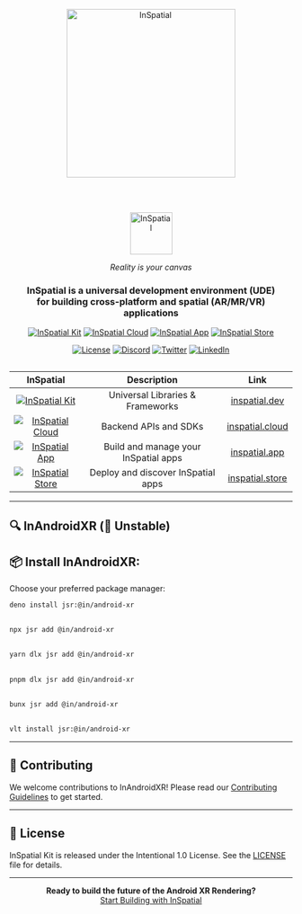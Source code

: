 <div align="center">
    <a href="https://inspatial.io" target="_blank">
    <p align="center">
    <picture>
    <source media="(prefers-color-scheme: light)" srcset="https://inspatial-storage.s3.eu-west-2.amazonaws.com/media/icon-brutal-dark.svg">
      <source media="(prefers-color-scheme: dark)" srcset="https://inspatial-storage.s3.eu-west-2.amazonaws.com/media/icon-brutal-light.svg">
        <img src="https://inspatial-storage.s3.eu-west-2.amazonaws.com/media/icon-brutal-dark.svg" alt="InSpatial" width="300">
    </picture>
</p>
   </a>

   <br>
   <br>

<p align="center">
  <a href="https://inspatial.io" target="_blank">
    <picture>
        <source media="(prefers-color-scheme: light)" srcset="https://inspatial-storage.s3.eu-west-2.amazonaws.com/media/logo-dark.svg">
        <source media="(prefers-color-scheme: dark)" srcset="https://inspatial-storage.s3.eu-west-2.amazonaws.com/media/logo-light.svg">
        <img src="https://inspatial-storage.s3.eu-west-2.amazonaws.com/media/logo-dark.svg" height="75" alt="InSpatial">
    </picture>
    </a>
</p>

_Reality is your canvas_

  <h3 align="center">
    InSpatial is a universal development environment (UDE) <br> for building cross-platform and spatial (AR/MR/VR) applications
  </h3>

[![InSpatial Kit](https://inspatial-storage.s3.eu-west-2.amazonaws.com/media/dev-badge.svg)](https://www.inspatial.dev)
[![InSpatial Cloud](https://inspatial-storage.s3.eu-west-2.amazonaws.com/media/cloud-badge.svg)](https://www.inspatial.cloud)
[![InSpatial App](https://inspatial-storage.s3.eu-west-2.amazonaws.com/media/app-badge.svg)](https://www.inspatial.io)
[![InSpatial Store](https://inspatial-storage.s3.eu-west-2.amazonaws.com/media/store-badge.svg)](https://www.inspatial.store)

[![License](https://img.shields.io/badge/license-Apache%202.0-blue.svg)](https://opensource.org/licenses/Apache-2.0)
[![Discord](https://img.shields.io/badge/discord-join_us-5a66f6.svg?style=flat-square)](https://discord.gg/inspatiallabs)
[![Twitter](https://img.shields.io/badge/twitter-follow_us-1d9bf0.svg?style=flat-square)](https://twitter.com/inspatiallabs)
[![LinkedIn](https://img.shields.io/badge/linkedin-connect_with_us-0a66c2.svg?style=flat-square)](https://www.linkedin.com/company/inspatiallabs)

</div>

##

<div align="center">

<table align="center">
  <thead>
    <tr>
      <th align="center">InSpatial</th>
      <th align="center">Description</th>
      <th align="center">Link</th>
    </tr>
  </thead>
  <tbody>
    <tr>
      <td align="center">
        <a href="https://www.inspatial.dev">
          <img src="https://inspatial-storage.s3.eu-west-2.amazonaws.com/media/dev-badge.svg" alt="InSpatial Kit">
        </a>
      </td>
      <td align="center">Universal Libraries & Frameworks</td>
      <td align="center"><a href="https://www.inspatial.dev">inspatial.dev</a></td>
    </tr>
    <tr>
      <td align="center">
        <a href="https://www.inspatial.cloud">
          <img src="https://inspatial-storage.s3.eu-west-2.amazonaws.com/media/cloud-badge.svg" alt="InSpatial Cloud">
        </a>
      </td>
      <td align="center">Backend APIs and SDKs</td>
      <td align="center"><a href="https://www.inspatial.cloud">inspatial.cloud</a></td>
    </tr>
    <tr>
      <td align="center">
        <a href="https://www.inspatial.io">
          <img src="https://inspatial-storage.s3.eu-west-2.amazonaws.com/media/app-badge.svg" alt="InSpatial App">
        </a>
      </td>
      <td align="center">Build and manage your InSpatial apps</td>
      <td align="center"><a href="https://www.inspatial.io">inspatial.app</a></td>
    </tr>
    <tr>
      <td align="center">
        <a href="https://www.inspatial.store">
          <img src="https://inspatial-storage.s3.eu-west-2.amazonaws.com/media/store-badge.svg" alt="InSpatial Store">
        </a>
      </td>
      <td align="center">Deploy and discover InSpatial apps</td>
      <td align="center"><a href="https://www.inspatial.store">inspatial.store</a></td>
    </tr>
  </tbody>
</table>

</p>
</div>

---

## 🔍 InAndroidXR (🔴 Unstable)


## 📦 Install InAndroidXR:

Choose your preferred package manager:

```bash
deno install jsr:@in/android-xr
```

##

```bash
npx jsr add @in/android-xr
```

##

```bash
yarn dlx jsr add @in/android-xr
```

##

```bash
pnpm dlx jsr add @in/android-xr
```

##

```bash
bunx jsr add @in/android-xr
```

##

```bash
vlt install jsr:@in/android-xr
```

---

## 🤝 Contributing

We welcome contributions to InAndroidXR! Please read our [Contributing Guidelines](CONTRIBUTING.md) to get started.

---

## 📄 License

InSpatial Kit is released under the Intentional 1.0 License. See the [LICENSE](LICENSE) file for details.

---

<div align="center">
  <strong>Ready to build the future of the Android XR Rendering?</strong>
  <br>
  <a href="https://www.inspatial.io">Start Building with InSpatial</a>
</div>
